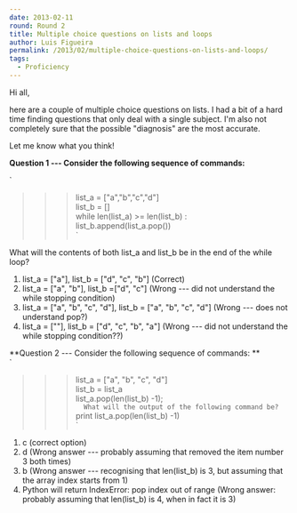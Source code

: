 ```yaml
---
date: 2013-02-11
round: Round 2
title: Multiple choice questions on lists and loops
author: Luis Figueira
permalink: /2013/02/multiple-choice-questions-on-lists-and-loops/
tags:
  - Proficiency
---
```

Hi all, 

here are a couple of multiple choice questions on lists. I had a bit of a hard time finding questions that only deal with a single subject. I'm also not completely sure that the possible "diagnosis" are the most accurate. 

Let me know what you think! 

<!--more-->

  
**Question 1 --- Consider the following sequence of commands:**

`<br />
>>> list_a = ["a","b","c","d"]<br />
>>> list_b = []<br />
>>> while len(list_a) >= len(list_b) :<br />
>>>     list_b.append(list_a.pop())<br />
`

What will the contents of both list\_a and list\_b be in the end of the while loop?

1.  list\_a = \["a"], list\_b = ["d", "c", "b"\] (Correct)
2.  list\_a = \["a", "b"], list\_b =["d", "c"\] (Wrong --- did not understand the while stopping condition)
3.  list\_a = \["a", "b", "c", "d"], list\_b = ["a", "b", "c", "d"\] (Wrong --- does not understand pop?)
4.  list\_a = \[""], list\_b = ["d", "c", "b", "a"\] (Wrong --- did not understand the while stopping condition??)

**Question 2 --- Consider the following sequence of commands: **  
`<br />
>>> list_a = ["a", "b", "c", "d"]<br />
>>> list_b = list_a<br />
>>> list_a.pop(len(list_b) -1);<br />
`  
What will the output of the following command be?  
`<br />
print list_a.pop(len(list_b) -1)<br />
`

1.  c (correct option)
2.  d (Wrong answer --- probably assuming that removed the item number 3 both times)
3.  b (Wrong answer --- recognising that len(list_b) is 3, but assuming that the array index starts from 1) 
4.  Python will return IndexError: pop index out of range (Wrong answer: probably assuming that len(list_b) is 4, when in fact it is 3)
